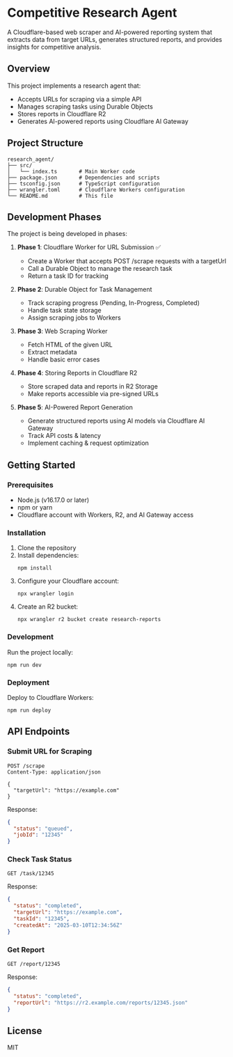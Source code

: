 # Competitive Research Agent

A Cloudflare-based web scraper and AI-powered reporting system that extracts data from target URLs, generates structured reports, and provides insights for competitive analysis.

## Overview

This project implements a research agent that:
- Accepts URLs for scraping via a simple API
- Manages scraping tasks using Durable Objects
- Stores reports in Cloudflare R2
- Generates AI-powered reports using Cloudflare AI Gateway

## Project Structure

```
research_agent/
├── src/
│   └── index.ts       # Main Worker code
├── package.json       # Dependencies and scripts
├── tsconfig.json      # TypeScript configuration
├── wrangler.toml      # Cloudflare Workers configuration
└── README.md          # This file
```

## Development Phases

The project is being developed in phases:

1. **Phase 1**: Cloudflare Worker for URL Submission ✅
   - Create a Worker that accepts POST /scrape requests with a targetUrl
   - Call a Durable Object to manage the research task
   - Return a task ID for tracking

2. **Phase 2**: Durable Object for Task Management
   - Track scraping progress (Pending, In-Progress, Completed)
   - Handle task state storage
   - Assign scraping jobs to Workers

3. **Phase 3**: Web Scraping Worker
   - Fetch HTML of the given URL
   - Extract metadata
   - Handle basic error cases

4. **Phase 4**: Storing Reports in Cloudflare R2
   - Store scraped data and reports in R2 Storage
   - Make reports accessible via pre-signed URLs

5. **Phase 5**: AI-Powered Report Generation
   - Generate structured reports using AI models via Cloudflare AI Gateway
   - Track API costs & latency
   - Implement caching & request optimization

## Getting Started

### Prerequisites

- Node.js (v16.17.0 or later)
- npm or yarn
- Cloudflare account with Workers, R2, and AI Gateway access

### Installation

1. Clone the repository
2. Install dependencies:
   ```
   npm install
   ```
3. Configure your Cloudflare account:
   ```
   npx wrangler login
   ```
4. Create an R2 bucket:
   ```
   npx wrangler r2 bucket create research-reports
   ```

### Development

Run the project locally:
```
npm run dev
```

### Deployment

Deploy to Cloudflare Workers:
```
npm run deploy
```

## API Endpoints

### Submit URL for Scraping

```
POST /scrape
Content-Type: application/json

{
  "targetUrl": "https://example.com"
}
```

Response:
```json
{
  "status": "queued",
  "jobId": "12345"
}
```

### Check Task Status

```
GET /task/12345
```

Response:
```json
{
  "status": "completed",
  "targetUrl": "https://example.com",
  "taskId": "12345",
  "createdAt": "2025-03-10T12:34:56Z"
}
```

### Get Report

```
GET /report/12345
```

Response:
```json
{
  "status": "completed",
  "reportUrl": "https://r2.example.com/reports/12345.json"
}
```

## License

MIT 
